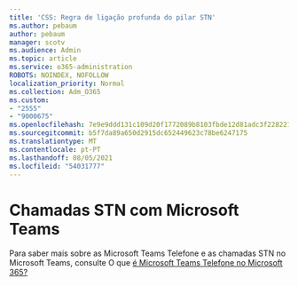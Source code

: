 ```yaml
---
title: 'CSS: Regra de ligação profunda do pilar STN'
ms.author: pebaum
author: pebaum
manager: scotv
ms.audience: Admin
ms.topic: article
ms.service: o365-administration
ROBOTS: NOINDEX, NOFOLLOW
localization_priority: Normal
ms.collection: Adm_O365
ms.custom:
- "2555"
- "9000675"
ms.openlocfilehash: 7e9e9ddd131c109d20f1772089b8103fbde12d81adc3f2282210c8a9e2e43611
ms.sourcegitcommit: b5f7da89a650d2915dc652449623c78be6247175
ms.translationtype: MT
ms.contentlocale: pt-PT
ms.lasthandoff: 08/05/2021
ms.locfileid: "54031777"
---
```

# <a name="pstn-calling-with-microsoft-teams"></a>Chamadas STN com Microsoft Teams

Para saber mais sobre as Microsoft Teams Telefone e as chamadas STN no Microsoft Teams, consulte O que [é Microsoft Teams Telefone no Microsoft 365?](https://docs.microsoft.com/microsoftteams/what-is-phone-system-in-office-365)